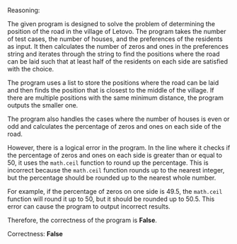 Reasoning:

The given program is designed to solve the problem of determining the position of the road in the village of Letovo. The program takes the number of test cases, the number of houses, and the preferences of the residents as input. It then calculates the number of zeros and ones in the preferences string and iterates through the string to find the positions where the road can be laid such that at least half of the residents on each side are satisfied with the choice.

The program uses a list to store the positions where the road can be laid and then finds the position that is closest to the middle of the village. If there are multiple positions with the same minimum distance, the program outputs the smaller one.

The program also handles the cases where the number of houses is even or odd and calculates the percentage of zeros and ones on each side of the road.

However, there is a logical error in the program. In the line where it checks if the percentage of zeros and ones on each side is greater than or equal to 50, it uses the `math.ceil` function to round up the percentage. This is incorrect because the `math.ceil` function rounds up to the nearest integer, but the percentage should be rounded up to the nearest whole number.

For example, if the percentage of zeros on one side is 49.5, the `math.ceil` function will round it up to 50, but it should be rounded up to 50.5. This error can cause the program to output incorrect results.

Therefore, the correctness of the program is **False**.

Correctness: **False**